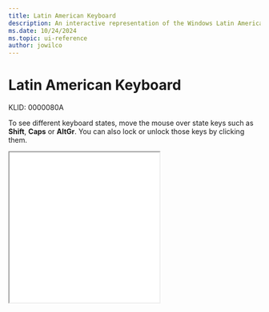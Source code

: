 ```yaml
---
title: Latin American Keyboard
description: An interactive representation of the Windows Latin American keyboard. To see different keyboard states, click or move the mouse over the state keys.
ms.date: 10/24/2024
ms.topic: ui-reference
author: jowilco
---
```


# Latin American Keyboard

KLID: 0000080A

To see different keyboard states, move the mouse over state keys such as **Shift**, **Caps** or **AltGr**. You can also lock or unlock those keys by clicking them.

<iframe src="kbdla.html" height="300"></iframe>
